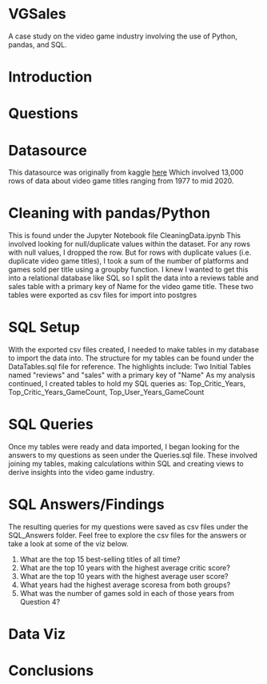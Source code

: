 # VGSales
A case study on the video game industry involving the use of Python, pandas, and SQL. 

# Introduction

# Questions 

# Datasource
This datasource was originally from kaggle [here](https://www.kaggle.com/datasets/holmjason2/videogamedata/)
Which involved 13,000 rows of data about video game titles ranging from 1977 to mid 2020. 

# Cleaning with pandas/Python
This is found under the Jupyter Notebook file CleaningData.ipynb
This involved looking for null/duplicate values within the dataset. 
For any rows with null values, I dropped the row.
But for rows with duplicate values (i.e. duplicate video game titles), I took a sum of the number of platforms and games sold per title using a groupby function.
I knew I wanted to get this into a relational database like SQL so I split the data into a reviews table and sales table with a primary key of Name for the video game title.
These two tables were exported as csv files for import into postgres

# SQL Setup
With the exported csv files created, I needed to make tables in my database to import the data into. 
The structure for my tables can be found under the DataTables.sql file for reference.
The highlights include: Two Initial Tables named "reviews" and "sales" with a primary key of "Name"
As my analysis continued, I created tables to hold my SQL queries as: Top_Critic_Years, Top_Critic_Years_GameCount, Top_User_Years_GameCount

# SQL Queries
Once my tables were ready and data imported, I began looking for the answers to my questions as seen under the Queries.sql file.
These involved joining my tables, making calculations within SQL and creating views to derive insights into the video game industry.

# SQL Answers/Findings
The resulting queries for my questions were saved as csv files under the SQL_Answers folder.
Feel free to explore the csv files for the answers or take a look at some of the viz below. 
1. What are the top 15 best-selling titles of all time?
2. What are the top 10 years with the highest average critic score?
3. What are the top 10 years with the highest average user score?
4. What years had the highest average scoresa from both groups?
5. What was the number of games sold in each of those years from Question 4?

# Data Viz
# Conclusions
